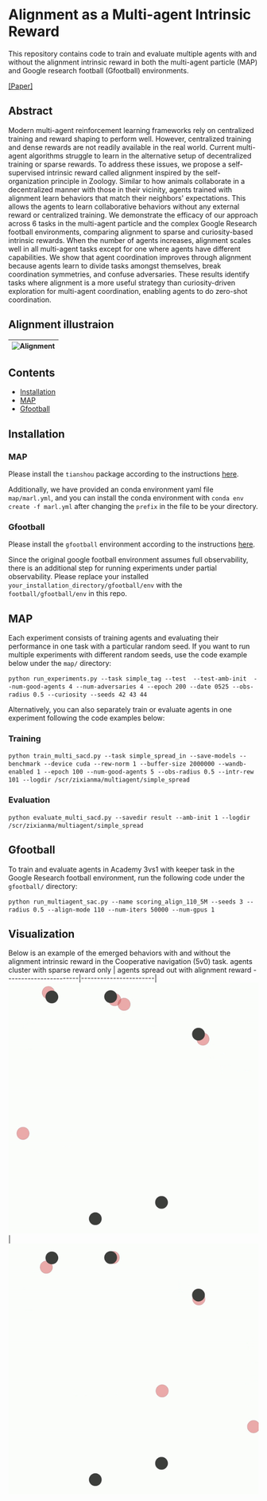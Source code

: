 # Alignment as a Multi-agent Intrinsic Reward

This repository contains code to train and evaluate multiple agents with and without 
the alignment intrinsic reward in both the multi-agent particle (MAP) and Google research 
football (Gfootball) environments.

[[Paper]]()

## Abstract

Modern multi-agent reinforcement learning frameworks rely on centralized training and reward shaping to perform well.
However, centralized training and dense rewards are not readily available in the real world. 
Current multi-agent algorithms struggle to learn in the alternative setup of decentralized training or sparse rewards.
To address these issues, we propose a self-supervised intrinsic reward called alignment inspired by the self-organization principle in Zoology.
Similar to how animals collaborate in a decentralized manner with those in their vicinity, agents trained with alignment learn behaviors that match their neighbors' expectations.
This allows the agents to learn collaborative behaviors without any external reward or centralized training.
We demonstrate the efficacy of our approach across 6 tasks in the multi-agent particle and the complex Google Research football environments, comparing alignment to sparse and curiosity-based intrinsic rewards.
When the number of agents increases, alignment scales well in all multi-agent tasks except for one where agents have different capabilities.
We show that agent coordination improves through alignment because agents learn to divide tasks amongst themselves, break coordination symmetries, and confuse adversaries.
These results identify tasks where alignment is a more useful strategy than curiosity-driven exploration for multi-agent coordination, enabling agents to do zero-shot coordination.

## Alignment illustraion

| ![Alignment](https://github.com/StanfordVL/alignment/raw/main/docs/alignment.png) |
|:--:|

## Contents
- [Installation](#installation)
- [MAP](#map)
- [Gfootball](#gfootball)

## Installation

### MAP

Please install the `tianshou` package according to the instructions [here](https://github.com/thu-ml/tianshou#installation). 

Additionally, we have provided an conda environment yaml file ```map/marl.yml```, and you can install the conda environment with ```conda env create -f marl.yml``` after changing the ```prefix``` in the file to be your directory.

### Gfootball

Please install the `gfootball` environment according to the instructions [here](https://github.com/google-research/football). 

Since the original google football environment assumes full observability, there is an additional step for running experiments under partial observability. Please replace your installed ```your_installation_directory/gfootball/env``` with the ```football/gfootball/env``` in this repo.

## MAP

Each experiment consists of training agents and evaluating their performance in one task with a particular random seed. 
If you want to run multiple experiments with different random seeds, use the code example below under the ```map/``` directory:

```
python run_experiments.py --task simple_tag --test  --test-amb-init  --num-good-agents 4 --num-adversaries 4 --epoch 200 --date 0525 --obs-radius 0.5 --curiosity --seeds 42 43 44
```
Alternatively, you can also separately train or evaluate agents in one experiment following the code examples below:

### Training

```
python train_multi_sacd.py --task simple_spread_in --save-models --benchmark --device cuda --rew-norm 1 --buffer-size 2000000 --wandb-enabled 1 --epoch 100 --num-good-agents 5 --obs-radius 0.5 --intr-rew 101 --logdir /scr/zixianma/multiagent/simple_spread
```

### Evaluation

```
python evaluate_multi_sacd.py --savedir result --amb-init 1 --logdir /scr/zixianma/multiagent/simple_spread
```

## Gfootball

To train and evaluate agents in Academy 3vs1 with keeper task in the Google Research football environment, run the following code under the ```gfootball/``` directory:

```
python run_multiagent_sac.py --name scoring_align_110_5M --seeds 3 --radius 0.5 --align-mode 110 --num-iters 50000 --num-gpus 1
```

## Visualization
Below is an example of the emerged behaviors with and without the alignment intrinsic reward in the Cooperative navigation (5v0) task.
agents cluster with sparse reward only | agents spread out with alignment reward
-----------------------|-----------------------|
![](docs/coop_nav_sparse.gif)| ![](docs/coop_nav_align.gif)

